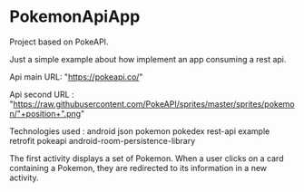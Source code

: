 # PokemonApiApp

Project based on PokeAPI.

Just a simple example about how implement an app consuming a rest api.

Api main URL: "https://pokeapi.co/"

Api second URL : "https://raw.githubusercontent.com/PokeAPI/sprites/master/sprites/pokemon/"+position+".png"

Technologies used : 
            android
            json
            pokemon
            pokedex
            rest-api
            example
            retrofit
            pokeapi
            android-room-persistence-library
            
            
The first activity displays a set of Pokemon. When a user clicks on a card containing a Pokemon, they are redirected to its information in a new activity.            
